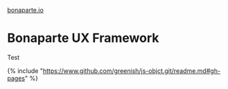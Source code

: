 [bonaparte.io](http://www.bonaparte.io)

# Bonaparte UX Framework

Test 

{% include "https://www.github.com/greenish/js-objct.git/readme.md#gh-pages" %}